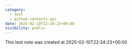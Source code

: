 ```yaml
---
category:
  - test
  - github-contents-api
date: 2025-02-10T22:34:23+00:00
visibility: public
---
```


This test note was created at 2025-02-10T22:34:23+00:00